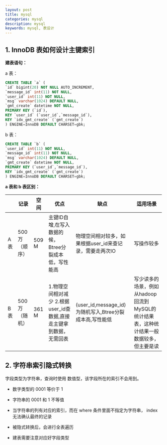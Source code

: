 ```yaml
---
layout: post
title: mysql
categories: mysql
description: mysql
keywords: mysql, 表设计
---
```


## 1. InnoDB 表如何设计主键索引

**建表语句：**

a 表：

````sql
CREATE TABLE `a` (
`id` bigint(20) NOT NULL AUTO_INCREMENT,
`message_id` int(11) NOT NULL,
`user_id` int(11) NOT NULL,
`msg` varchar(1024) DEFAULT NULL,
`gmt_create` datetime NOT NULL,
PRIMARY KEY (`id`),
KEY `user_id` (`user_id`,`message_id`),
KEY `idx_gmt_create` (`gmt_create`)
) ENGINE=InnoDB DEFAULT CHARSET=gbk;
````

b 表：

````sql
CREATE TABLE `b` (
`user_id` int(11) NOT NULL,
`message_id` int(11) NOT NULL,
`msg` varchar(1024) DEFAULT NULL,
`gmt_create` datetime NOT NULL,
PRIMARY KEY (`user_id`,`message_id`),
KEY `idx_gmt_create` (`gmt_create`)
) ENGINE=InnoDB DEFAULT CHARSET=gbk;
````

**a 表和 b 表区别：**

|      | 记录        | 空间    | 优点                                       | 缺点                                       | 适用场景                                     |
| ---- | --------- | ----- | ---------------------------------------- | ---------------------------------------- | ---------------------------------------- |
| A 表  | 500 万（顺序） | 509 M | 主键ID自增,在写入数据的候，Btree分裂成本低，写性能高           | 物理空间相对较多，如果根据user_id来查记录，需要走两次IO         | 写操作较多                                    |
| B 表  | 500 万（随机） | 361 M | 1.物理空间相对减少                                                       2.根据user_id查数据,直接走主键拿到数据，无需回表 | (user_id,message_id)为随机写入,Btree分裂成本高,写性能低 | 写少读多的场景，例如从hadoop回流到MySQL的统计结果表，这种统计结果一般数据较多，但主要是读 |



## 2. 字符串索引隐式转换

 字段类型为字符串，查询时使用 数值型，该字段所在的索引不会用到。



- 数字类型的 0001 等价于 1

- 字符串的 0001 和 1 不等值

- 当字符串的列有对应的索引，而在 where 条件里面不指定为字符串， index 无法确认最终的记录

- 被隐式转换后，会进行全表遍历

- 建表需要注意对应好字段类型

  ​

